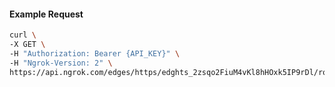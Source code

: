 <!-- Code generated for API Clients. DO NOT EDIT. -->

#### Example Request

```bash
curl \
-X GET \
-H "Authorization: Bearer {API_KEY}" \
-H "Ngrok-Version: 2" \
https://api.ngrok.com/edges/https/edghts_2zsqo2FiuM4vKl8hHOxk5IP9rDl/routes/edghtsrt_2zsqo0zAdZaMlD0fhY0zy2FA9lz/oauth
```
